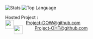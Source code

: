 ![Stats](https://github-readme-stats.vercel.app/api?username=Wh4tev3r&show_icons=true&theme=gruvbox&hide_border=true)
![Top Language](https://github-readme-stats.vercel.app/api/top-langs/?username=Wh4tev3r&show_icons=true&theme=gruvbox&text_color=e38720)

Hosted Project :
<br />
⠀⠀ ⠀
<img src="https://avatars.githubusercontent.com/u/83677846?v=4"
    width="28"
    height="28"
    style="float:left;">
[Project-DOW@github.com](https://github.com/Project-DOW/)
<br />⠀ ⠀⠀
<img src="https://avatars.githubusercontent.com/u/85153055?v=4"
    width="28"
    height="28"
    style="float:left;">
[Project-OHT@github.com](https://github.com/Project-OHT/)
